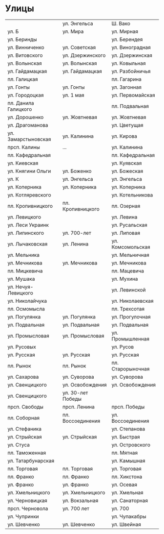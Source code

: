 # Улицы

|                       |                   |                   |
|-----------------------|-------------------|-------------------|
|                       |ул. Энгельса       |Ш. Вако            |
|ул. Б                  |ул. Мира           |ул. Мирная         |
|ул. Беринды            |                   |ул. Берендея       |
|ул. Винниченко         |ул. Советская      |ул. Виноградная    |
|ул. Витовского         |ул. Дзержинского   |ул. Дзержинская    |
|ул. Волынская          |ул. Волынская      |ул. Ковыльная      |
|ул. Гайдамацкая        |ул. Гайдамацкая    |ул. Разбойничья    |
|пл. Галицкая           |                   |пл. Гагарина       |
|ул. Гонты              |ул. Гонты          |ул. Загонная       |
|ул. Городоцкая         |ул. 1 мая          |ул. Первомайская   |
|пл. Данила Галицкого   |                   |пл. Подвальная     |
|ул. Дорошенко          |ул. Жовтневая      |ул. Жовтневая      |
|ул. Драгоманова        |                   |ул. Цветущая       |
|ул. Замарстыновская    |ул. Калинина       |ул. Кирова         |
|прсп. Калины           |...                |ул. Калинина       |
|пл. Кафедральная       |                   |пл. Кафедральная   |
|ул. Киевская           |                   |ул. Куявская       |
|ул. Княгини Ольги      |ул. Боженко        |ул. Божеская       |
|ул. К                  |ул. Энгельса       |ул. Энгельса       |
|ул. Коперника          |ул. Коперника      |ул. Коперника      |
|ул. Котляревского      |                   |ул. Котельникова   |
|пл. Кропивницкого      |пл. Кропивницкого  |пл. Озерная        |
|ул. Левицкого          |                   |ул. Левина         |
|ул. Леси Украинк       |                   |ул. Русальская     |
|ул. Липинского         |ул. 700-лет        |ул. Липовая        |
|ул. Лычаковская        |ул. Ленина         |ул. Комсомольская  |
|ул. Мельника           |                   |ул. Мельничная     |
|ул. Мечникова          |ул. Мечникова      |ул. Мечникова      |
|пл. Мицкевича          |                   |пл. Мацевича       |
|ул. Мушака             |                   |ул. Мухина         |
|ул. Нечуя-Левицкого    |                   |ул. Левинской      |
|ул. Николайчука        |                   |ул. Николаевская   |
|пл. Осмомысла          |                   |пл. Трехсотая      |
|ул. Погулянка          |ул. Погулянка      |ул. Прогулочная    |
|ул. Подвальная         |ул. Подвальная     |ул. Подвальная     |
|ул. Промысловая        |ул. Промысловая    |ул. Промышленная   |
|ул. Русовых            |                   |ул. Русов          |
|ул. Русская            |ул. Русская        |ул. Русская        |
|пл. Рынок              |пл. Рынок          |пл. Старорыночная  |
|ул. Сахарова           |ул. Суворова       |ул. Суворова       |
|ул. Свенцицкого        |ул. Освобождения   |ул. Освобождения   |
|ул. Свенцицкого        |ул. 30-лет Победы  |                   |
|прсп. Свободы          |прсп. Ленина       |прсп. Победы       |
|пл. Соборная           |пл. Воссоединения  |ул. Воссоединения  |
|ул. Стефаника          |                   |ул. Степанова      |
|ул. Стрыйская          |ул. Стрыйская      |ул. Быстрая        |
|ул. Стуса              |                   |ул. Островского    |
|пл. Таможенная         |                   |пл. Мятная         |
|ул. Татарбунарская     |                   |ул. Камышная       |
|пл. Торговая           |пл. Торговая       |ул. Торговая       |
|пл. Франко             |пл. Франко         |пл. Хикстона       |
|ул. Франко             |ул. Франко         |ул. Осевая         |
|ул. Хмельницкого       |ул. Хмельницкого   |ул. Хмельная       |
|ул. Черновицкая        |ул. Вокзальная     |ул. Санаторная     |
|прсп. Черновола        |ул. 700 лет        |ул. 700            |
|ул. Чупринки           |                   |ул. Чупакабры      |
|ул. Шевченко           |ул. Шевченко       |ул. Швейная        |

